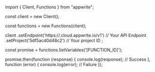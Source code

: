 import { Client, Functions } from "appwrite";

const client = new Client();

const functions = new Functions(client);

client
    .setEndpoint('https://<REGION>.cloud.appwrite.io/v1') // Your API Endpoint
    .setProject('5df5acd0d48c2') // Your project ID
;

const promise = functions.listVariables('[FUNCTION_ID]');

promise.then(function (response) {
    console.log(response); // Success
}, function (error) {
    console.log(error); // Failure
});